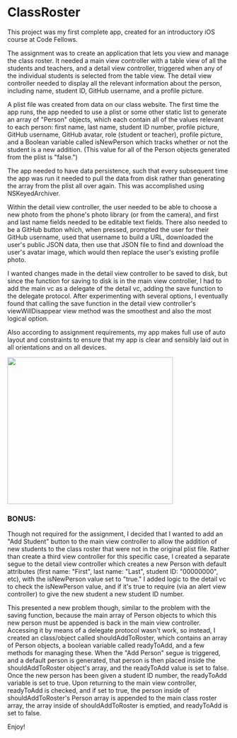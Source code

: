 ClassRoster
===========
This project was my first complete app, created for an introductory iOS course at Code Fellows.

The assignment was to create an application that lets you view and manage the class roster. It needed a main view controller with a table view of all the students and teachers, and a detail view controller, triggered when any of the individual students is selected from the table view. The detail view controller needed to display all the relevant information about the person, including name, student ID, GitHub username, and a profile picture.

A plist file was created from data on our class website. The first time the app runs, the app needed to use a plist or some other static list to generate an array of "Person" objects, which each contain all of the values relevant to each person: first name, last name, student ID number, profile picture, GitHub username, GitHub avatar, role (student or teacher), profile picture, and a Boolean variable called isNewPerson which tracks whether or not the student is a new addition. (This value for all of the Person objects generated from the plist is "false.")

The app needed to have data persistence, such that every subsequent time the app was run it needed to pull the data from disk rather than generating the array from the plist all over again. This was accomplished using NSKeyedArchiver.

Within the detail view controller, the user needed to be able to choose a new photo from the phone's photo library (or from the camera), and first and last name fields needed to be editable text fields. There also needed to be a GitHub button which, when pressed, prompted the user for their GitHub username, used that username to build a URL, downloaded the user's public JSON data, then use that JSON file to find and download the user's avatar image, which would then replace the user's existing profile photo.

I wanted changes made in the detail view controller to be saved to disk, but since the function for saving to disk is in the main view controller, I had to add the main vc as a delegate of the detail vc, adding the save function to the delegate protocol. After experimenting with several options, I eventually found that calling the save function in the detail view controller's viewWillDisappear view method was the smoothest and also the most logical option.

Also according to assignment requirements, my app makes full use of auto layout and constraints to ensure that my app is clear and sensibly laid out in all orientations and on all devices.

<img src="http://i.gyazo.com/b6076e7d3f400918b1354f9c54dbf4e8.gif" width="374" height="332"></img>

<h3>BONUS:</h3>
Though not required for the assignment, I decided that I wanted to add an "Add Student" button to the main view controller to allow the addition of new students to the class roster that were not in the original plist file. Rather than create a third view controller for this specific case, I created a separate segue to the detail view controller which creates a new Person with default attributes (first name: "First", last name: "Last", student ID: "00000000", etc), with the isNewPerson value set to "true." I added logic to the detail vc to check the isNewPerson value, and if it's true to require (via an alert view controller) to give the new student a new student ID number.

This presented a new problem though, similar to the problem with the saving function, because the main array of Person objects to which this new person must be appended is back in the main view controller. Accessing it by means of a delegate protocol wasn't work, so instead, I created an class/object called shouldAddToRoster, which contains an array of Person objects, a boolean variable called readyToAdd, and a few methods for managing these. When the "Add Person" segue is triggered, and a default person is generated, that person is then placed inside the shouldAddToRoster object's array, and the readyToAdd value is set to false. Once the new person has been given a student ID number, the readyToAdd variable is set to true. Upon returning to the main view controller, readyToAdd is checked, and if set to true, the person inside of shouldAddToRoster's Person array is appended to the main class roster array, the array inside of shouldAddToRoster is emptied, and readyToAdd is set to false.

Enjoy!
